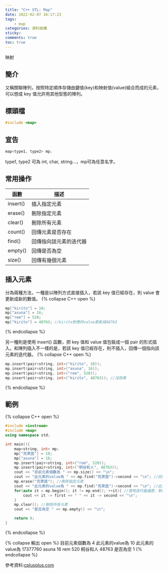 ```yaml
---
title: "C++ STL: Map"
date: 2022-02-07 16:17:23
tags:
    - map
categories: 資料結構
sticky: 
comments: true
toc: true
---
```

映射
<!--more-->
## 簡介
又稱關聯陣列，按照特定順序存儲由鍵值(key)和映射值(value)組合而成的元素，可以想成 key 值允許用其他型態的陣列。
## 標頭檔
```cpp
#include <map>
```
## 宣告
```cpp
map<type1, type2> mp;
```
type1, type2 可為 int, char, string...，mp可為任意名字。
## 常用操作

|函數|描述|
|---|---|
|insert()|插入指定元素|
|erase()|刪除指定元素|
|clear()|刪除所有元素|
|count()|回傳元素是否存在|
|find()|回傳指向該元素的迭代器|
|empty()|回傳是否為空|
|size()|回傳有幾個元素|

## 插入元素
分為兩種方法，一種是以陣列方式直接插入，若該 key 值已經存在，則 value 會更新成新的數值。
{% collapse C++ open %}
```cpp
mp["kirito"] = 10;
mp["asuna"] = 16;
mp["rem"] = 520;
mp["kirito"] = 48763; //kirito對應的value更新成48763
```
{% endcollapse %}

另一種則是使用 insert() 函數，把 key 值和 value 值包裝成一個 pair 的形式插入。和陣列插入不一樣的是，若該 key 值已經存在，則不插入，回傳一個指向該元素的迭代器。
{% collapse C++ open %}
```cpp
mp.insert(pair<string, int>("kirito", 10));
mp.insert(pair<string, int>("asuna", 16));
mp.insert(pair<string, int>("rem", 520));
mp.insert(pair<string, int>("kirito", 48763)); //沒效果
```
{% endcollapse %}
## 範例
{% collapse C++ open %}
```cpp
#include <iostream>
#include <map>
using namespace std;

int main(){
    map<string, int> mp;
    mp["克萊茵"] = 10;
    mp["asuna"] = 16;
    mp.insert(pair<string, int>("rem", 520));
    mp.insert(pair<string, int>("桐谷和人", 48763));
    cout << "目前元素個數為 " << mp.size() << "\n";
    cout << "此元素的value為 " << mp.find("克萊茵")->second << "\n"; //回傳指向該元素的迭代器，並將其指向value
    mp.erase("克萊茵"); //刪除指定元素
    cout << "此元素的value為 " << mp.find("克萊茵")->second << "\n"; //此元素已被刪除，指向之value為亂數
    for(auto it = mp.begin(); it != mp.end(); ++it){ //使用迭代器遍歷，默認排序為字典序
        cout << it -> first << " " << it -> second << "\n";
    }
    mp.clear(); //刪除所有元素
    cout << "是否為空 " << mp.empty() << "\n";

    return 0;
}
```
{% endcollapse %}

{% collapse 輸出 open %}
目前元素個數為 4
此元素的value為 10
此元素的value為 17377760
asuna 16
rem 520
桐谷和人 48763
是否為空 1
{% endcollapse %}

參考資料:[cplusplus.com](https://www.cplusplus.com/reference/map/map/)